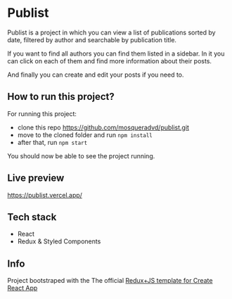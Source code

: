 # Publist

Publist is a project in which you can view a list of publications sorted by date, filtered by author and searchable by publication title.

If you want to find all authors you can find them listed in a sidebar. In it you can click on each
of them and find more information about their posts.

And finally you can create and edit your posts if you need to.

## How to run this project?

For running this project:

- clone this repo https://github.com/mosqueradvd/publist.git
- move to the cloned folder and run `npm install`
- after that, run `npm start`

You should now be able to see the project running.

## Live preview

https://publist.vercel.app/

## Tech stack

- React
- Redux
  & Styled Components
  
 ## Info 
 
Project bootstraped with the The official [Redux+JS template for Create React App](https://github.com/reduxjs/cra-template-redux)

